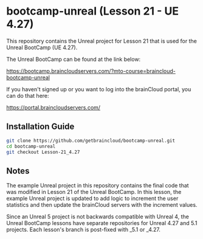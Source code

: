 # bootcamp-unreal (Lesson 21 - UE 4.27)

This repository contains the Unreal project for Lesson 21 that is used for the Unreal BootCamp (UE 4.27).

The Unreal BootCamp can be found at the link below:

https://bootcamp.braincloudservers.com/?mto-course=braincloud-bootcamp-unreal


If you haven't signed up or you want to log into the brainCloud portal, you can do that here:

https://portal.braincloudservers.com/


## Installation Guide

```bash
git clone https://github.com/getbraincloud/bootcamp-unreal.git
cd bootcamp-unreal
git checkout Lesson-21_4.27
```

## Notes

The example Unreal project in this repository contains the final code that was modified in Lesson 21 of the Unreal BootCamp. In this lesson, the example Unreal project is updated to add logic to increment the user statistics and then update the brainCloud servers with the increment values.

Since an Unreal 5 project is not backwards compatible with Unreal 4, the Unreal BootCamp lessons have separate repositories for Unreal 4.27 and 5.1 projects. Each lesson's branch is post-fixed with _5.1 or _4.27.
